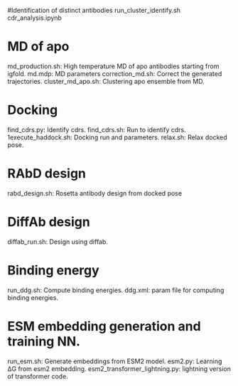 #Identification of distinct antibodies
run_cluster_identify.sh
cdr_analysis.ipynb

# MD of apo
md_production.sh: High temperature MD of apo antibodies starting from igfold.
md.mdp: MD parameters
correction_md.sh: Correct the generated trajectories.
cluster_md_apo.sh: Clustering apo ensemble from MD.

# Docking
find_cdrs.py: Identify cdrs.
find_cdrs.sh: Run to identify cdrs.
1execute_haddock.sh: Docking run and parameters.
relax.sh: Relax docked pose.

# RAbD design
rabd_design.sh: Rosetta antibody design from docked pose
# DiffAb design
diffab_run.sh: Design using diffab.

# Binding energy
run_ddg.sh: Compute binding energies.
ddg.xml: param file for computing binding energies.

# ESM embedding generation and training NN.
run_esm.sh: Generate embeddings from ESM2 model.
esm2.py: Learning ΔG from esm2 embedding.
esm2_transformer_lightning.py: lightning version of transformer code.
